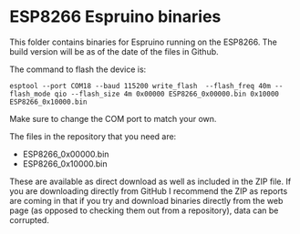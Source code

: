 # ESP8266 Espruino binaries
This folder contains binaries for Espruino running on the ESP8266.  The build version will be as of the date of the files in Github.

The command to flash the device is:

    esptool --port COM18 --baud 115200 write_flash  --flash_freq 40m --flash_mode qio --flash_size 4m 0x00000 ESP8266_0x00000.bin 0x10000 ESP8266_0x10000.bin

Make sure to change the COM port to match your own.

The files in the repository that you need are:

* ESP8266_0x00000.bin
* ESP8266_0x10000.bin

These are available as direct download as well as included in the ZIP file.  If you are downloading
directly from GitHub I recommend the ZIP as reports are coming in that if you try and download
binaries directly from the web page (as opposed to checking them out from a repository), data
can be corrupted.

